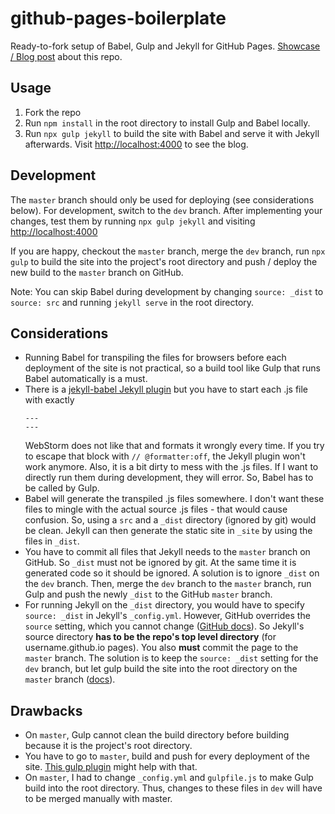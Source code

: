 # github-pages-boilerplate

Ready-to-fork setup of Babel, Gulp and Jekyll for GitHub Pages. [Showcase / Blog post](https://theblog.github.io/post/jekyll-github-pages-gulp-babel-directory-structure/) about this repo.

## Usage
1. Fork the repo
2. Run `npm install` in the root directory to install Gulp and Babel locally.
3. Run `npx gulp jekyll` to build the site with Babel and serve it with Jekyll afterwards. Visit <a href="http://localhost:4000" target="_blank">http://localhost:4000</a> to see the blog.


## Development
The `master` branch should only be used for deploying (see considerations below). For development, switch to the `dev` branch. After implementing your changes, test them by running `npx gulp jekyll` and visiting <a href="http://localhost:4000" target="_blank">http://localhost:4000</a>

If you are happy, checkout the `master` branch, merge the `dev` branch, run `npx gulp` to build the site into the project's root directory and push / deploy the new build to the `master` branch on GitHub.

Note: You can skip Babel during development by changing `source: _dist` to `source: src` and running `jekyll serve` in the root directory.

## Considerations
* Running Babel for transpiling the files for browsers before each deployment of the site is not practical, so a build tool like Gulp that runs Babel automatically is a must.
* There is a <a href="https://github.com/babel/jekyll-babel" target="_blank">jekyll-babel Jekyll plugin</a> but you have to start each .js file with exactly
  ```
  ---
  ---
  ```
  WebStorm does not like that and formats it wrongly every time. If you try to escape that block with `// @formatter:off`, the Jekyll plugin won't work anymore. Also, it is a bit dirty to mess with the .js files. If I want to directly run them during development, they will error. So, Babel has to be called by Gulp.
* Babel will generate the transpiled .js files somewhere. I don't want these files to mingle with the actual source .js files - that would cause confusion. So, using a `src` and a `_dist` directory (ignored by git) would be clean. Jekyll can then generate the static site in `_site` by using the files in `_dist`.
* You have to commit all files that Jekyll needs to the `master` branch on GitHub. So `_dist` must not be ignored by git. At the same time it is generated code so it should be ignored. A solution is to ignore `_dist` on the `dev` branch. Then, merge the `dev` branch to the `master` branch, run Gulp and push the newly `_dist` to the GitHub `master` branch.
* For running Jekyll on the `_dist` directory, you would have to specify `source: _dist` in Jekyll's `_config.yml`. However, GitHub overrides the `source` setting, which you cannot change (<a href="https://help.github.com/articles/configuring-jekyll/#configuration-settings-you-cannot-change" target="_blank">GitHub docs</a>). So Jekyll's source directory **has to be the repo's top level directory** (for username.github.io pages). You also **must** commit the page to the `master` branch. The solution is to keep the `source: _dist` setting for the `dev` branch, but let gulp build the site into the root directory on the `master` branch (<a href="https://help.github.com/articles/configuring-a-publishing-source-for-github-pages/" target="_blank">docs</a>).


## Drawbacks

* On `master`, Gulp cannot clean the build directory before building because it is the project's root directory.
* You have to go to `master`, build and push for every deployment of the site. [This gulp plugin](https://github.com/shinnn/gulp-gh-pages) might help with that.
* On `master`, I had to change `_config.yml` and `gulpfile.js` to make Gulp build into the root directory. Thus, changes to these files in `dev` will have to be merged manually with master.


